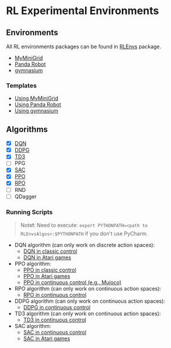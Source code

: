 # RL Experimental Environments

## Environments

All RL environments packages can be found in [RLEnvs](./RLEnvs/) package.

- [MyMiniGrid](./RLEnvs/MyMiniGrid)
- [Panda Robot](./RLEnvs/MyPandaRobot)
- [gymnasium](./RLEnvs/gymnasium)

### Templates

- [Using MyMiniGrid](./EnvsTemplates/MyMiniGrid.py)
- [Using Panda Robot](./EnvsTemplates/MyPandaRobot.py)
- [Using gymnasium](./EnvsTemplates/gymnasium-basic.py)

## Algorithms

- [x] [DQN](./RLAlgos/DQN.py)
- [x] [DDPG](./RLAlgos/DDPG.py)
- [x] [TD3](./RLAlgos/TD3.py)
- [ ] PPG
- [x] [SAC](./RLAlgos/SAC.py)
- [x] [PPO](./RLAlgos/PPO.py)
- [x] [RPO](./RLAlgos/PPO.py)
- [ ] RND
- [ ] QDagger

### Running Scripts

> Note❗️: Need to execute: `export PYTHONPATH=<path to RLEnvsAlgos>:$PYTHONPATH` if you don't use PyCharm.

- DQN algorithm (can only work on discrete action spaces):
    * [DQN in classic control](./run-scripts/dqn.py)
    * [DQN in Atari games](./run-scripts/dqn-atari.py)
- PPO algorithm:
    * [PPO in classic control](./run-scripts/ppo.py)
    * [PPO in Atari games](./run-scripts/ppo-atari.py)
    * [PPO in continuous control (e.g., Mujoco)](./run-scripts/ppo-continuous.py)
- RPO algorithm (can only work on continuous action spaces):
    * [RPO in continuous control](./run-scripts/rpo.py)
- DDPG algorithm (can only work on continuous action spaces):
    * [DDPG in continuous control](./run-scripts/ddpg.py)
- TD3 algorithm (can only work on continuous action spaces):
    * [TD3 in continuous control](./run-scripts/td3.py)
- SAC algorithm:
    * [SAC in continuous control](./run-scripts/sac.py)
    * [SAC in Atari games](./run-scripts/sac-atari.py)